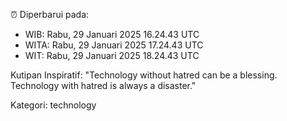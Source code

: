⏰ Diperbarui pada:
- WIB: Rabu, 29 Januari 2025 16.24.43 UTC
- WITA: Rabu, 29 Januari 2025 17.24.43 UTC
- WIT: Rabu, 29 Januari 2025 18.24.43 UTC

Kutipan Inspiratif:
"Technology without hatred can be a blessing. Technology with hatred is always a disaster."


Kategori: technology

